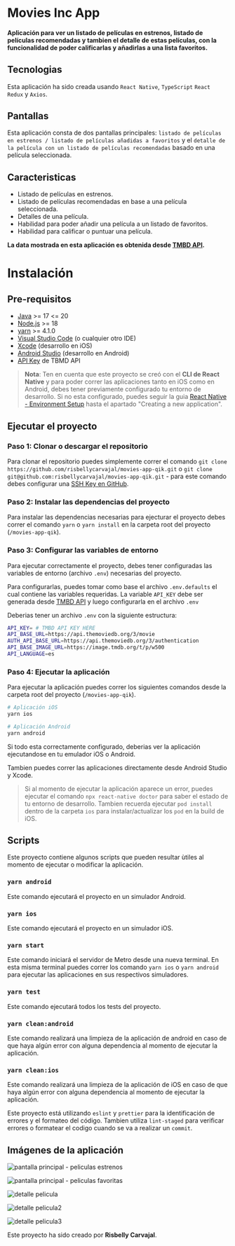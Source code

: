 # Movies Inc App

#### Aplicación para ver un listado de películas en estrenos, listado de películas recomendadas y tambien el detalle de estas películas, con la funcionalidad de poder calificarlas y añadirlas a una lista favoritos.

## Tecnologias

Esta aplicación ha sido creada usando `React Native`, `TypeScript` `React Redux` y `Axios`.

## Pantallas

Esta aplicación consta de dos pantallas principales: `listado de películas en estrenos / listado de películas añadidas a favoritos` y el `detalle de la película con un listado de películas recomendadas` basado en una película seleccionada.

## Caracteristicas

-   Listado de películas en estrenos.
-   Listado de películas recomendadas en base a una película seleccionada.
-   Detalles de una película.
-   Habilidad para poder añadir una película a un listado de favoritos.
-   Habilidad para calificar o puntuar una película.

**La data mostrada en esta aplicación es obtenida desde [TMBD API](https://developer.themoviedb.org/docs/getting-started).**

# Instalación

## Pre-requisitos

-   [Java](https://www.oracle.com/java/technologies/downloads/) >= 17 <= 20
-   [Node.js](https://nodejs.org/en/download) >= 18
-   [yarn](https://classic.yarnpkg.com/lang/en/docs/install/#mac-stable) >= 4.1.0
-   [Visual Studio Code](https://code.visualstudio.com) (o cualquier otro IDE)
-   [Xcode](https://developer.apple.com/xcode/) (desarrollo en iOS)
-   [Android Studio](https://developer.android.com/studio?gad_source=1&gclid=Cj0KCQjwqdqvBhCPARIsANrmZhMnH3vZRalBmWfGtEPrOEY3Xm_v8GcRK1IZBTjrWlg8fU4xINH7aa4aAmd_EALw_wcB&gclsrc=aw.ds) (desarrollo en Android)
-   [API Key](https://developer.themoviedb.org/docs/getting-started) de TBMD API

> **Nota**: Ten en cuenta que este proyecto se creó con el **CLI de React Native** y para poder correr las aplicaciones tanto en iOS como en Android, debes tener previamente configurado tu entorno de desarrollo. Si no esta configurado, puedes seguir la guia [React Native - Environment Setup](https://reactnative.dev/docs/environment-setup?guide=native) hasta el apartado "Creating a new application".

## Ejecutar el proyecto

### Paso 1: Clonar o descargar el repositorio

Para clonar el repositorio puedes simplemente correr el comando `git clone https://github.com/risbellycarvajal/movies-app-qik.git` o `git clone git@github.com:risbellycarvajal/movies-app-qik.git` - para este comando debes configurar una [SSH Key en GitHub](https://docs.github.com/en/authentication/connecting-to-github-with-ssh/adding-a-new-ssh-key-to-your-github-account).

### Paso 2: Instalar las dependencias del proyecto

Para instalar las dependencias necesarias para ejecturar el proyecto debes correr el comando `yarn` o `yarn install` en la carpeta root del proyecto (`/movies-app-qik`).

### Paso 3: Configurar las variables de entorno

Para ejecutar correctamente el proyecto, debes tener configuradas las variables de entorno (archivo `.env`) necesarias del proyecto.

Para configurarlas, puedes tomar como base el archivo `.env.defaults` el cual contiene las variables requeridas. La variable `API_KEY` debe ser generada desde [TMBD API](https://developer.themoviedb.org/docs/getting-started) y luego
configurarla en el archivo `.env`

Deberias tener un archivo `.env` con la siguiente estructura:

```bash
API_KEY= # TMBD API KEY HERE
API_BASE_URL=https://api.themoviedb.org/3/movie
AUTH_API_BASE_URL=https://api.themoviedb.org/3/authentication
API_BASE_IMAGE_URL=https://image.tmdb.org/t/p/w500
API_LANGUAGE=es
```

### Paso 4: Ejecutar la aplicación

Para ejecutar la aplicación puedes correr los siguientes comandos desde la carpeta root del proyecto (`/movies-app-qik`).

```bash
# Aplicación iOS
yarn ios

# Aplicación Android
yarn android
```

Si todo esta correctamente configurado, deberias ver la aplicación ejecutandose en tu emulador iOS o Android. 

Tambien puedes correr las aplicaciones directamente desde
Android Studio y Xcode.

> Si al momento de ejecutar la aplicación aparece un error, puedes ejecutar el comando `npx react-native doctor` para saber el estado de tu entorno de desarrollo. Tambien recuerda ejecutar `pod install` dentro de la carpeta `ios` para instalar/actualizar los `pod` en la build de iOS.

## Scripts

Este proyecto contiene algunos scripts que pueden resultar ùtiles al momento de ejecutar o modificar la aplicación.

### `yarn android`

Este comando ejecutará el proyecto en un simulador Android.

### `yarn ios`

Este comando ejecutará el proyecto en un simulador iOS.

### `yarn start`

Este comando iniciará el servidor de Metro desde una nueva terminal. En esta misma terminal puedes correr los comando `yarn ios` o `yarn android` para ejecutar las aplicaciones en sus respectivos simuladores.

### `yarn test`

Este comando ejecutará todos los tests del proyecto.

### `yarn clean:android`

Este comando realizará una limpieza de la aplicación de android en caso de que haya algún error con alguna
dependencia al momento de ejecutar la aplicación.

### `yarn clean:ios`

Este comando realizará una limpieza de la aplicación de iOS en caso de que haya algún error con alguna
dependencia al momento de ejecutar la aplicación.

Este proyecto está utilizando `eslint` y `prettier` para la identificación de errores y el formateo del código. Tambien utiliza `lint-staged` para verificar errores o formatear el codigo cuando se va a realizar un `commit`.

## Imágenes de la aplicación

![pantalla principal - peliculas estrenos](https://i.ibb.co/Nyk4P9P/Screenshot-2024-03-18-at-2-08-31-AM.png)

![pantalla principal - peliculas favoritas](https://i.ibb.co/jzgRsyZ/Screenshot-2024-03-18-at-2-09-15-AM.png)

![detalle pelicula](https://i.ibb.co/nmbvnCp/Screenshot-2024-03-18-at-2-09-29-AM.png)

![detalle pelicula2](https://i.ibb.co/vJTT78b/Screenshot-2024-03-18-at-2-09-49-AM.png)

![detalle pelicula3](https://i.ibb.co/kSHQqWL/Screenshot-2024-03-18-at-2-10-04-AM.png)

Este proyecto ha sido creado por **Risbelly Carvajal**.
